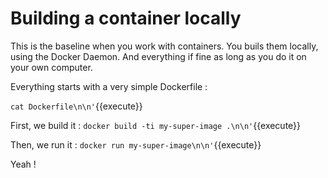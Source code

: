 # Building a container locally

This is the baseline when you work with containers.
You buils them locally, using the Docker Daemon. And everything if fine as long as you do it on your own computer.

Everything starts with a very simple Dockerfile :

`cat Dockerfile\n\n'`{{execute}}

First, we build it :
`docker build -ti my-super-image .\n\n'`{{execute}}

Then, we run it :
`docker run my-super-image\n\n'`{{execute}}

Yeah !
